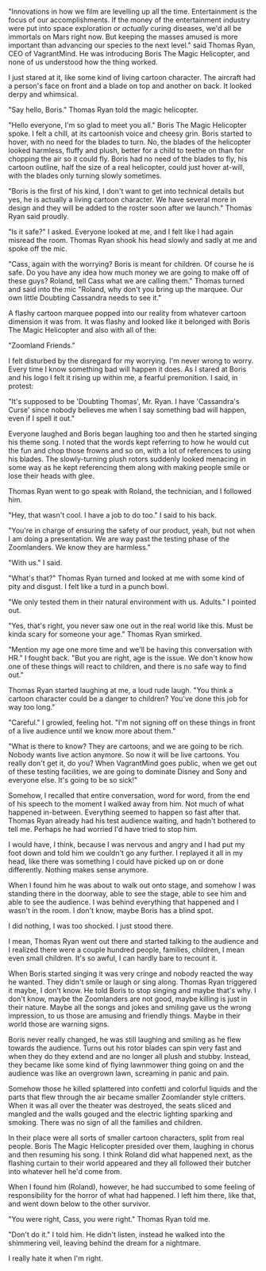 "Innovations in how we film are levelling up all the time. Entertainment is the focus of our accomplishments. If the money of the entertainment industry were put into space exploration or *actually* curing diseases, we'd all be immortals on Mars right now. But keeping the masses amused is more important than advancing our species to the next level." said Thomas Ryan, CEO of VagrantMind. He was introducing Boris The Magic Helicopter, and none of us understood how the thing worked.

I just stared at it, like some kind of living cartoon character. The aircraft had a person's face on front and a blade on top and another on back. It looked derpy and whimsical.

"Say hello, Boris." Thomas Ryan told the magic helicopter.

"Hello everyone, I'm so glad to meet you all." Boris The Magic Helicopter spoke. I felt a chill, at its cartoonish voice and cheesy grin. Boris started to hover, with no need for the blades to turn. No, the blades of the helicopter looked harmless, fluffy and plush, better for a child to teethe on than for chopping the air so it could fly. Boris had no need of the blades to fly, his cartoon outline, half the size of a real helicopter, could just hover at-will, with the blades only turning slowly sometimes.

"Boris is the first of his kind, I don't want to get into technical details but yes, he is actually a living cartoon character. We have several more in design and they will be added to the roster soon after we launch." Thomas Ryan said proudly.

"Is it safe?" I asked. Everyone looked at me, and I felt like I had again misread the room. Thomas Ryan shook his head slowly and sadly at me and spoke off the mic.

"Cass, again with the worrying? Boris is meant for children. Of course he is safe. Do you have any idea how much money we are going to make off of these guys? Roland, tell Cass what we are calling them." Thomas turned and said into the mic "Roland, why don't you bring up the marquee. Our own little Doubting Cassandra needs to see it."

A flashy cartoon marquee popped into our reality from whatever cartoon dimension it was from. It was flashy and looked like it belonged with Boris The Magic Helicopter and also with all of the:

"Zoomland Friends."

I felt disturbed by the disregard for my worrying. I'm never wrong to worry. Every time I know something bad will happen it does. As I stared at Boris and his logo I felt it rising up within me, a fearful premonition. I said, in protest:

"It's supposed to be 'Doubting Thomas', Mr. Ryan. I have 'Cassandra's Curse' since nobody believes me when I say something bad will happen, even if I spell it out."

Everyone laughed and Boris began laughing too and then he started singing his theme song. I noted that the words kept referring to how he would cut the fun and chop those frowns and so on, with a lot of references to using his blades. The slowly-turning plush rotors suddenly looked menacing in some way as he kept referencing them along with making people smile or lose their heads with glee.

Thomas Ryan went to go speak with Roland, the technician, and I followed him.

"Hey, that wasn't cool. I have a job to do too." I said to his back.

"You're in charge of ensuring the safety of our product, yeah, but not when I am doing a presentation. We are way past the testing phase of the Zoomlanders. We know they are harmless."

"With us." I said.

"What's that?" Thomas Ryan turned and looked at me with some kind of pity and disgust. I felt like a turd in a punch bowl.

"We only tested them in their natural environment with us. Adults." I pointed out.

"Yes, that's right, you never saw one out in the real world like this. Must be kinda scary for someone your age." Thomas Ryan smirked.

"Mention my age one more time and we'll be having this conversation with HR." I fought back. "But you are right, age is the issue. We don't know how one of these things will react to children, and there is no safe way to find out."

Thomas Ryan started laughing at me, a loud rude laugh. "You think a cartoon character could be a danger to children? You've done this job for way too long."

"Careful." I growled, feeling hot. "I'm not signing off on these things in front of a live audience until we know more about them."

"What is there to know? They are cartoons, and we are going to be rich. Nobody wants live action anymore. So now it will be live cartoons. You really don't get it, do you? When VagrantMind goes public, when we get out of these testing facilities, we are going to dominate Disney and Sony and everyone else. It's going to be so sick!"

Somehow, I recalled that entire conversation, word for word, from the end of his speech to the moment I walked away from him. Not much of what happened in-between. Everything seemed to happen so fast after that. Thomas Ryan already had his test audience waiting, and hadn't bothered to tell me. Perhaps he had worried I'd have tried to stop him.

I would have, I think, because I was nervous and angry and I had put my foot down and told him we couldn't go any further. I replayed it all in my head, like there was something I could have picked up on or done differently. Nothing makes sense anymore.

When I found him he was about to walk out onto stage, and somehow I was standing there in the doorway, able to see the stage, able to see him and able to see the audience. I was behind everything that happened and I wasn't in the room. I don't know, maybe Boris has a blind spot.

I did nothing, I was too shocked. I just stood there.

I mean, Thomas Ryan went out there and started talking to the audience and I realized there were a couple hundred people, families, children, I mean even small children. It's so awful, I can hardly bare to recount it.

When Boris started singing it was very cringe and nobody reacted the way he wanted. They didn't smile or laugh or sing along. Thomas Ryan triggered it maybe, I don't know. He told Boris to stop singing and maybe that's why. I don't know, maybe the Zoomlanders are not good, maybe killing is just in their nature. Maybe all the songs and jokes and smiling gave us the wrong impression, to us those are amusing and friendly things. Maybe in their world those are warning signs.

Boris never really changed, he was still laughing and smiling as he flew towards the audience. Turns out his rotor blades can spin very fast and when they do they extend and are no longer all plush and stubby. Instead, they became like some kind of flying lawnmower thing going on and the audience was like an overgrown lawn, screaming in panic and pain.

Somehow those he killed splattered into confetti and colorful liquids and the parts that flew through the air became smaller Zoomlander style critters. When it was all over the theater was destroyed, the seats sliced and mangled and the walls gouged and the electric lighting sparking and smoking. There was no sign of all the families and children.

In their place were all sorts of smaller cartoon characters, split from real people. Boris The Magic Helicopter presided over them, laughing in chorus and then resuming his song. I think Roland did what happened next, as the flashing curtain to their world appeared and they all followed their butcher into whatever hell he'd come from.

When I found him (Roland), however, he had succumbed to some feeling of responsibility for the horror of what had happened. I left him there, like that, and went down below to the other survivor.

"You were right, Cass, you were right." Thomas Ryan told me.

"Don't do it." I told him. He didn't listen, instead he walked into the shimmering veil, leaving behind the dream for a nightmare.

I really hate it when I'm right.